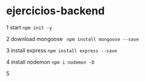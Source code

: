 # ejercicios-backend

1 start
```npm init -y```

2 download mongoose
``` npm install mongoose --save```

3 install express
```npm install express --save```

4 install nodemon
```npm i nodemon -D```

5
